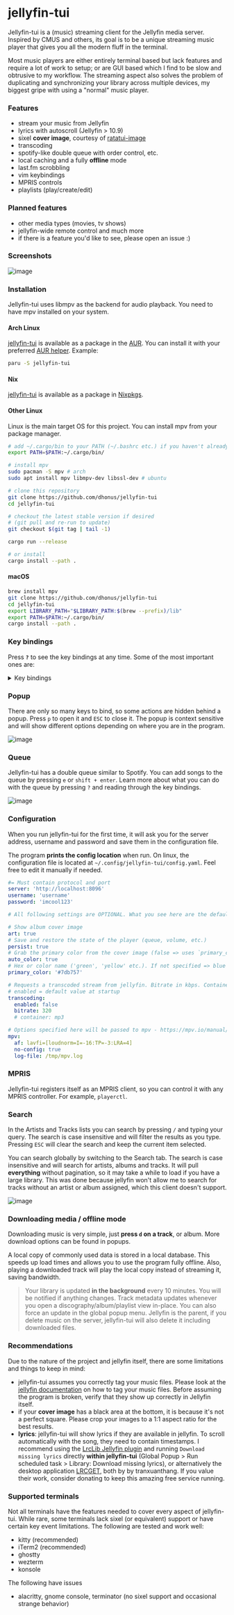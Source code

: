# jellyfin-tui

Jellyfin-tui is a (music) streaming client for the Jellyfin media server. Inspired by CMUS and others,
its goal is to be a unique streaming music player that gives you all the modern fluff in the terminal.

Most music players are either entirely terminal based but lack features and require a lot of work to setup; 
or are GUI based which I find to be slow and obtrusive to my workflow. The streaming aspect also solves the problem
of duplicating and synchronizing your library across multiple devices, my biggest gripe with using a "normal" music player.


### Features
- stream your music from Jellyfin
- lyrics with autoscroll (Jellyfin > 10.9)
- sixel **cover image**, courtesy of [ratatui-image](https://github.com/benjajaja/ratatui-image)
- transcoding
- spotify-like double queue with order control, etc.
- local caching and a fully **offline** mode
- last.fm scrobbling
- vim keybindings
- MPRIS controls
- playlists (play/create/edit)

### Planned features
- other media types (movies, tv shows)
- jellyfin-wide remote control and much more
- if there is a feature you'd like to see, please open an issue :)

### Screenshots
![image](.github/optimized.gif)

### Installation
Jellyfin-tui uses libmpv as the backend for audio playback. You need to have mpv installed on your system.

#### Arch Linux
[jellyfin-tui](https://aur.archlinux.org/packages/jellyfin-tui/) is available as a package in the [AUR](https://aur.archlinux.org). You can install it with your preferred [AUR helper](https://wiki.archlinux.org/title/AUR_helpers). Example:
```bash
paru -S jellyfin-tui
```

#### Nix
[jellyfin-tui](https://search.nixos.org/packages?channel=unstable&show=jellyfin-tui&from=0&size=50&sort=relevance&type=packages&query=jellyfin-tui) is available as a package in [Nixpkgs](https://search.nixos.org/packages).

#### Other Linux
Linux is the main target OS for this project. You can install mpv from your package manager.
```bash
# add ~/.cargo/bin to your PATH (~/.bashrc etc.) if you haven't already
export PATH=$PATH:~/.cargo/bin/

# install mpv
sudo pacman -S mpv # arch
sudo apt install mpv libmpv-dev libssl-dev # ubuntu
```
```bash
# clone this repository
git clone https://github.com/dhonus/jellyfin-tui
cd jellyfin-tui

# checkout the latest stable version if desired
# (git pull and re-run to update)
git checkout $(git tag | tail -1)

cargo run --release

# or install
cargo install --path .
```

#### macOS
```bash
brew install mpv
git clone https://github.com/dhonus/jellyfin-tui
cd jellyfin-tui
export LIBRARY_PATH="$LIBRARY_PATH:$(brew --prefix)/lib"
export PATH=$PATH:~/.cargo/bin/
cargo install --path .
```
### Key bindings
Press **`?`** to see the key bindings at any time. Some of the most important ones are:

<details>
<summary>Key bindings</summary>
<br>

|key|alt|action|
|---|---|---|
|space||play / pause|
|enter||start playing selected|
|up / down|k / j|navigate **up** / **down**|
|tab||cycle between **Artist** & **Track** lists|
|shift + tab||cycle further to **Lyrics** & **Queue**|
|p||show **command prompt**|
|a / A||skip to next / previous **album**, or next in Artists, alphabetically|
|1,2,3,...|F1,F2,F3,...|switch tab >> F1 - **Library**, F2 - **Search**|
|F1|ESC|return to **Library** tab|
|left / right|r / s|seek +/- 5s|
|. / ,|< / >|seek +/- 1m|
|n||next track|
|N||previous track; if over 5s plays current track from the start|
|+ -||volume up / down|
|ctrl + e|ctrl + enter|play next|
|e|shift + enter|enqueue (play last)|
|E||clear queue|
|d||remove from queue|
|x||stop playback|
|X||reset the program|
|T||toggle transcode (applies to newly added songs, not whole queue)|
|q|^C|quit|

</details>

### Popup
There are only so many keys to bind, so some actions are hidden behind a popup. Press `p` to open it and `ESC` to close it. The popup is context sensitive and will show different options depending on where you are in the program.

![image](.github/popup.png)

### Queue
Jellyfin-tui has a double queue similar to Spotify. You can add songs to the queue by pressing `e` or `shift + enter`. Learn more about what you can do with the queue by pressing `?` and reading through the key bindings.

![image](.github/queue.png)

### Configuration
When you run jellyfin-tui for the first time, it will ask you for the server address, username and password and save them in the configuration file.

The program **prints the config location** when run. On linux, the configuration file is located at `~/.config/jellyfin-tui/config.yaml`. Feel free to edit it manually if needed.
```yaml
#= Must contain protocol and port
server: 'http://localhost:8096'
username: 'username'
password: 'imcool123'

# All following settings are OPTIONAL. What you see here are the defaults.

# Show album cover image
art: true
# Save and restore the state of the player (queue, volume, etc.)
persist: true
# Grab the primary color from the cover image (false => uses `primary_color` instead)
auto_color: true
# Hex or color name ('green', 'yellow' etc.). If not specified => blue is used.
primary_color: '#7db757'

# Requests a transcoded stream from jellyfin. Bitrate in kbps. Container is optional.
# enabled = default value at startup
transcoding:
  enabled: false
  bitrate: 320
  # container: mp3

# Options specified here will be passed to mpv - https://mpv.io/manual/master/#options
mpv:
  af: lavfi=[loudnorm=I=-16:TP=-3:LRA=4]
  no-config: true
  log-file: /tmp/mpv.log
```

### MPRIS
Jellyfin-tui registers itself as an MPRIS client, so you can control it with any MPRIS controller. For example, `playerctl`.

### Search

In the Artists and Tracks lists you can search by pressing `/` and typing your query. The search is case insensitive and will filter the results as you type. Pressing `ESC` will clear the search and keep the current item selected.

You can search globally by switching to the Search tab. The search is case insensitive and will search for artists, albums and tracks. It will pull **everything** without pagination, so it may take a while to load if you have a large library. This was done because jellyfin won't allow me to search for tracks without an artist or album assigned, which this client doesn't support.

![image](.github/search.png)

### Downloading media / offline mode

Downloading music is very simple, just **press `d` on a track**, or album. More download options can be found in popups.

A local copy of commonly used data is stored in a local database. This speeds up load times and allows you to use the program fully offline. Also, playing a downloaded track will play the local copy instead of streaming it, saving bandwidth.
> Your library is updated **in the background** every 10 minutes. You will be notified if anything changes. Track metadata updates whenever you open a discography/album/playlist view in-place. You can also force an update in the global popup menu. Jellyfin is the parent, if you delete music on the server, jellyfin-tui will also delete it including downloaded files.

### Recommendations
Due to the nature of the project and jellyfin itself, there are some limitations and things to keep in mind:
- jellyfin-tui assumes you correctly tag your music files. Please look at the [jellyfin documentation](https://jellyfin.org/docs/general/server/media/music/) on how to tag your music files. Before assuming the program is broken, verify that they show up correctly in Jellyfin itself.
- if your **cover image** has a black area at the bottom, it is because it's not a perfect square. Please crop your images to a 1:1 aspect ratio for the best results.
- **lyrics**: jellyfin-tui will show lyrics if they are available in jellyfin. To scroll automatically with the song, they need to contain timestamps. I recommend using the [LrcLib Jellyfin plugin](https://github.com/jellyfin/jellyfin-plugin-lrclib) and running `Download missing lyrics` directly **within jellyfin-tui** (Global Popup > Run scheduled task > Library: Download missing lyrics), or alternatively the desktop application [LRCGET](https://github.com/tranxuanthang/lrcget), both by by tranxuanthang. If you value their work, consider donating to keep this amazing free service running.

### Supported terminals
Not all terminals have the features needed to cover every aspect of jellyfin-tui. While rare, some terminals lack sixel (or equivalent) support or have certain key event limitations. The following are tested and work well:
- kitty (recommended)
- iTerm2 (recommended)
- ghostty
- wezterm
- konsole

The following have issues
- alacritty, gnome console, terminator (no sixel support and occasional strange behavior)

